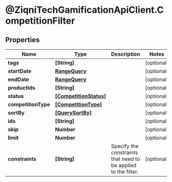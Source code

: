 # @ZiqniTechGamificationApiClient.CompetitionFilter

## Properties

Name | Type | Description | Notes
------------ | ------------- | ------------- | -------------
**tags** | **[String]** |  | [optional] 
**startDate** | [**RangeQuery**](RangeQuery.md) |  | [optional] 
**endDate** | [**RangeQuery**](RangeQuery.md) |  | [optional] 
**productIds** | **[String]** |  | [optional] 
**status** | [**[CompetitionStatus]**](CompetitionStatus.md) |  | [optional] 
**competitionType** | [**[CompetitionType]**](CompetitionType.md) |  | [optional] 
**sortBy** | [**[QuerySortBy]**](QuerySortBy.md) |  | [optional] 
**ids** | **[String]** |  | [optional] 
**skip** | **Number** |  | [optional] 
**limit** | **Number** |  | [optional] 
**constraints** | **[String]** | Specify the constraints that need to be applied to the filter. | [optional] 



